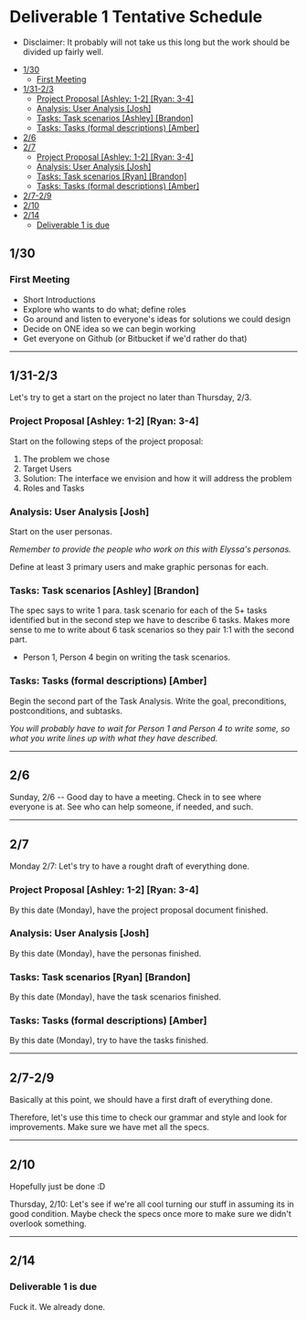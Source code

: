 # Deliverable 1 Tentative Schedule

* Disclaimer: It probably will not take us this long
but the work should be divided up fairly well.

- [1/30](#1-30)
  * [First Meeting](#first-meeting)
- [1/31-2/3](#1-31-2-3)
  * [Project Proposal [Ashley: 1-2] [Ryan: 3-4]](#project-proposal--ashley-1--1-2---ryan-2--3-4-)
  * [Analysis: User Analysis [Josh]](#analysis--user-analysis--josh-)
  * [Tasks: Task scenarios [Ashley] [Brandon]](#tasks--task-scenarios--ashley---brandon-)
  * [Tasks: Tasks (formal descriptions) [Amber]](#tasks--tasks--formal-descriptions---amber-)
- [2/6](#2-6)
- [2/7](#2-7)
  * [Project Proposal [Ashley: 1-2] [Ryan: 3-4]](#project-proposal--ashley--1-2---ryan--3-4-)
  * [Analysis: User Analysis [Josh]](#analysis--user-analysis--josh--1)
  * [Tasks: Task scenarios [Ryan] [Brandon]](#tasks--task-scenarios--ryan---brandon-)
  * [Tasks: Tasks (formal descriptions) [Amber]](#tasks--tasks--formal-descriptions---amber--1)
- [2/7-2/9](#2-7-2-9)
- [2/10](#2-10)
- [2/14](#2-14)
  * [Deliverable 1 is due](#deliverable-1-is-due)


## 1/30

### First Meeting

- Short Introductions
- Explore who wants to do what; define roles
- Go around and listen to everyone's ideas for solutions we could design
- Decide on ONE idea so we can begin working
- Get everyone on Github (or Bitbucket if we'd rather do that)
------------------------------------------------------

## 1/31-2/3

Let's try to get a start on the project no later than Thursday, 2/3.

### Project Proposal [Ashley: 1-2] [Ryan: 3-4]

Start on the following steps of the project proposal:
1) The problem we chose
2) Target Users
3) Solution: The interface we envision and how it will address the problem
4) Roles and Tasks

### Analysis: User Analysis [Josh]

Start on the user personas.

*Remember to provide the people who work on this with Elyssa's personas.*

Define at least 3 primary users and make graphic personas for each.

### Tasks: Task scenarios [Ashley] [Brandon]

The spec says to write 1 para. task scenario for each of the 5+ tasks identified but in the second step we have to describe 6 tasks. Makes more sense to me to write about 6 task scenarios so they pair 1:1 with the second part.

- Person 1, Person 4 begin on writing the task scenarios.

### Tasks: Tasks (formal descriptions) [Amber]

Begin the second part of the Task Analysis. Write the goal, preconditions, postconditions, and subtasks.

*You will probably have to wait for Person 1 and Person 4 to write some, so what you write lines up with what they have described.*

------------------------------------------------------

## 2/6

Sunday, 2/6 -- Good day to have a meeting. Check in to see where everyone is at. See who can help someone, if needed, and such.

------------------------------------------------------

## 2/7

Monday 2/7: Let's try to have a rought draft of everything done.

### Project Proposal [Ashley: 1-2] [Ryan: 3-4]

By this date (Monday), have the project proposal document finished.

### Analysis: User Analysis [Josh]

By this date (Monday), have the personas finished.

### Tasks: Task scenarios [Ryan] [Brandon]

By this date (Monday), have the task scenarios finished.

### Tasks: Tasks (formal descriptions) [Amber]

By this date (Monday), try to have the tasks finished.

------------------------------------------------------

## 2/7-2/9

Basically at this point, we should have a first draft of everything done.

Therefore, let's use this time to check our grammar and style and look for improvements. Make sure we have met all the specs.

------------------------------------------------------

## 2/10

Hopefully just be done :D


Thursday, 2/10: Let's see if we're all cool turning our stuff in assuming its in good condition. Maybe check the specs once more to make sure we didn't overlook something.

------------------------------------------------------

## 2/14

### Deliverable 1 is due

Fuck it. We already done.
